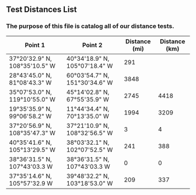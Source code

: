 ## Test Distances List
### The purpose of this file is catalog all of our distance tests.
Point 1 | Point 2 | Distance (mi) | Distance (km)
----------------------------|----------------------------|--------|--------|
37°20'32.9" N, 108°35'10.5" W | 40°34'18.9" N, 105°07'18.4" W | 291 | 
28°43'45.0" N, 81°08'43.3" W | 60°03'54.7" N, 151°30'34.6" W | 3848 |
35°07'53.0" N, 119°10'55.0" W | 45°14'02.8" N, 67°55'35.9" W | 2745 | 4418
19°35'35.9" N, 99°06'58.2" W | 11°44'34.4" N, 70°13'35.0" W | 1994 | 3209
37°20'56.9" N, 108°35'47.3" W | 37°21'10.9" N, 108°32'56.5" W | 3 | 4
40°35'41.6" N, 105°13'29.5" W | 38°03'32.1" N, 102°07'52.5" W | 241 | 388
38°36'31.5" N, 107°43'03.3 W | 38°36'31.5" N, 107°43'03.3 W | 0 | 0
37°35'14.6" N, 105°57'32.9 W | 39°48'32.2" N, 103°18'53.0" W | 209 | 337
